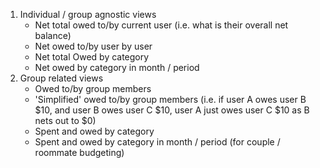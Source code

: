 1. Individual / group agnostic views
    - Net total owed to/by current user (i.e. what is their overall net balance)
    - Net owed to/by user by user
    - Net total Owed by category 
    - Net owed by category in month / period
2. Group related views
    - Owed to/by group members
    - 'Simplified' owed to/by group members (i.e. if user A owes user B $10, and user B owes user C $10, user A just owes user C $10 as B nets out to $0)
    - Spent and owed by category
    - Spent and owed by category in month / period (for couple / roommate budgeting)
